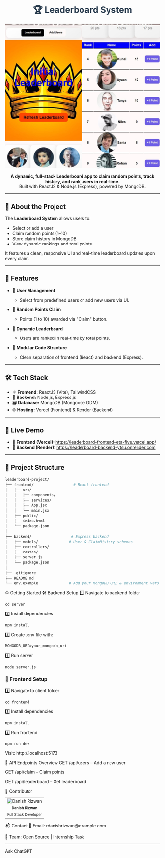 <h1 align="center" style="color:#2c3e50;">🏆 Leaderboard System</h1>

<p align="center">
  <img src="./previewL.jpg" alt="Leaderboard Preview" width="600"/>
</p>

<p align="center">
  <b>A dynamic, full-stack Leaderboard app to claim random points, track history, and rank users in real-time.</b><br>
  Built with ReactJS & Node.js (Express), powered by MongoDB.
</p>

---

## 📄 About the Project

The **Leaderboard System** allows users to:
- Select or add a user
- Claim random points (1–10)
- Store claim history in MongoDB
- View dynamic rankings and total points

It features a clean, responsive UI and real-time leaderboard updates upon every claim.

---

## 🌟 Features

- 👥 **User Management**
  - Select from predefined users or add new users via UI.

- 🎲 **Random Points Claim**
  - Points (1 to 10) awarded via "Claim" button.

- 🧠 **Dynamic Leaderboard**
  - Users are ranked in real-time by total points.

- 🧩 **Modular Code Structure**
  - Clean separation of frontend (React) and backend (Express).

---

## 🛠️ Tech Stack

- ⚛️ **Frontend:** ReactJS (Vite), TailwindCSS
- 🧠 **Backend:** Node.js, Express.js
- 🗃️ **Database:** MongoDB (Mongoose ODM)
- 🌐 **Hosting:** Vercel (Frontend) & Render (Backend)

---

## 🚀 Live Demo

- 🔗 **Frontend (Vercel):** https://leaderboard-frontend-eta-five.vercel.app/
- 🔗 **Backend (Render):** https://leaderboard-backend-ytsu.onrender.com

---

## 📁 Project Structure

```bash
leaderboard-project/
├── frontend/                  # React frontend
│   ├── src/
│   │   ├── components/
│   │   ├── services/
│   │   ├── App.jsx
│   │   └── main.jsx
│   ├── public/
│   ├── index.html
│   └── package.json
│
├── backend/                  # Express backend
│   ├── models/              # User & ClaimHistory schemas
│   ├── controllers/
│   ├── routes/
│   ├── server.js
│   └── package.json
│
├── .gitignore
├── README.md
└── env.example              # Add your MongoDB URI & environment vars
```
⚙️ Getting Started
🛠 Backend Setup
1️⃣ Navigate to backend folder

```
cd server
```
2️⃣ Install dependencies

```
npm install
```
3️⃣ Create .env file with:

```
MONGODB_URI=your_mongodb_uri
```

4️⃣ Run server

```
node server.js
```

### 🎨 Frontend Setup
1️⃣ Navigate to client folder

```
cd frontend
```
2️⃣ Install dependencies

```
npm install
```
4️⃣ Run frontend

```
npm run dev
```
Visit: http://localhost:5173

🧪 API Endpoints Overview
GET /api/users – Add a new user

GET /api/claim – Claim points

GET /api/leaderboard – Get leaderboard

👤 Contributor
<table> <tr> <td align="center"> <img src="https://avatars.githubusercontent.com/u/164065390?v=4" width="80px;" alt="Danish Rizwan"/> <br /><sub><b>Danish Rizwan</b></sub><br /> <sub>Full Stack Developer</sub> </td> </tr> </table>
📬 Contact
📧 Email: rdanishrizwan@example.com

💼 Team: Open Source | Internship Task



---





Ask ChatGPT

